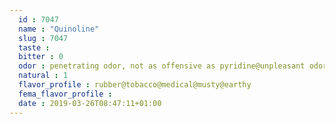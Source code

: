 ```yaml
---
  id : 7047
  name : "Quinoline"
  slug : 7047
  taste : 
  bitter : 0
  odor : penetrating odor, not as offensive as pyridine@unpleasant odor
  natural : 1
  flavor_profile : rubber@tobacco@medical@musty@earthy
  fema_flavor_profile : 
  date : 2019-03-26T08:47:11+01:00
---
```



